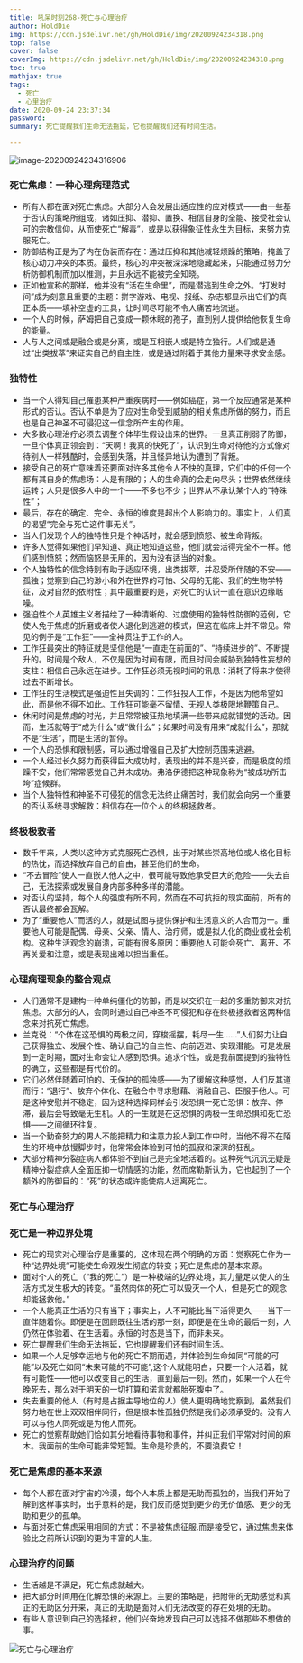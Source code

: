 ```yaml
---
title: 吼呆时刻268-死亡与心理治疗
author: HoldDie
img: https://cdn.jsdelivr.net/gh/HoldDie/img/20200924234318.png
top: false
cover: false
coverImg: https://cdn.jsdelivr.net/gh/HoldDie/img/20200924234318.png
toc: true
mathjax: true
tags:
  - 死亡
  - 心里治疗
date: 2020-09-24 23:37:34
password:
summary: 死亡提醒我们生命无法拖延，它也提醒我们还有时间生活。

---
```


![image-20200924234316906](https://cdn.jsdelivr.net/gh/HoldDie/img/20200924234318.png)

### 死亡焦虑：一种心理病理范式

- 所有人都在面对死亡焦虑。大部分人会发展出适应性的应对模式——由一些基于否认的策略所组成，诸如压抑、潜抑、置换、相信自身的全能、接受社会认可的宗教信仰，从而使死亡“解毒”，或是以获得象征性永生为目标，来努力克服死亡。
- 防御结构正是为了内在伪装而存在：通过压抑和其他减轻烦躁的策略，掩盖了核心动力冲突的本质。最终，核心的冲突被深深地隐藏起来，只能通过努力分析防御机制而加以推测，并且永远不能被完全知晓。
- 正如他宣称的那样，他并没有“活在生命里”，而是潜逃到生命之外。“打发时间”成为刻意且重要的主题：拼字游戏、电视、报纸、杂志都显示出它们的真正本质——填补空虚的工具，让时间尽可能不令人痛苦地流逝。
- 一个人的时候，萨姆把自己变成一颗休眠的孢子，直到别人提供给他恢复生命的能量。
- 人与人之间或是融合或是分离，或是互相嵌人或是特立独行。人们或是通过“出类拔萃”来证实自己的自主性，或是通过附着于其他力量来寻求安全感。

### 独特性

- 当一个人得知自己罹患某种严重疾病时——例如癌症，第一个反应通常是某种形式的否认。否认不单是为了应对生命受到威胁的相关焦虑所做的努力，而且也是自己神圣不可侵犯这一信念所产生的作用。
- 大多数心理治疗必须去调整个体毕生假设出来的世界。一旦真正削弱了防御，一旦个体真正领会到：“天啊！我真的快死了”，认识到生命对待他的方式像对待别人一样残酷时，会感到失落，并且怪异地认为遭到了背叛。
- 接受自己的死亡意味着还要面对许多其他令人不快的真理，它们中的任何一个都有其自身的焦虑场：人是有限的；人的生命真的会走向尽头；世界依然继续运转；人只是很多人中的一个——不多也不少；世界从不承认某个人的“特殊性”；
- 最后，存在的确定、完全、永恒的维度是超出个人影响力的。事实上，人们真的渴望“完全与死亡这件事无关”。
- 当人们发现个人的独特性只是个神话时，就会感到愤怒、被生命背叛。
- 许多人觉得如果他们早知道、真正地知道这些，他们就会活得完全不一样。他们感到愤怒；然而恼怒是无用的，因为没有适当的对象。
- 个人独特性的信念特别有助于适应环境，出类拔萃，并忍受所伴随的不安——孤独；觉察到自己的渺小和外在世界的可怕、父母的无能、我们的生物学特征，及对自然的依附性；其中最重要的是，对死亡的认识一直在意识边缘聒噪。
- 强迫性个人英雄主义者描绘了一种清晰的、过度使用的独特性防御的范例，它使人免于焦虑的折磨或者使人退化到逃避的模式，但这在临床上并不常见。常见的例子是“工作狂”——全神贯注于工作的人。
- 工作狂最突出的特征就是坚信他是“一直走在前面的”、“持续进步的”、不断提升的。时间是个敌人，不仅是因为时间有限，而且时间会威胁到独特性妄想的支柱：相信自己永远在进步。工作狂必须无视时间的讯息：消耗了将来才使得过去不断增长。
- 工作狂的生活模式是强迫性且失调的：工作狂投人工作，不是因为他希望如此，而是他不得不如此。工作狂可能毫不留情、无视人类极限地鞭策自己。
- 休闲时间是焦虑的时光，并且常常被狂热地填满一些带来成就错觉的活动。因而，生活就等于“成为什么”或“做什么”；如果时间没有用来“成就什么”，那就不是“生活”，而是生活的暂停。
- 一个人的恐惧和限制感，可以通过增强自己及扩大控制范围来逃避。
- 一个人经过长久努力而获得巨大成功时，表现出的并不是兴奋，而是极度的烦躁不安，他们常常感觉自己并未成功。弗洛伊德把这种现象称为“被成功所击垮”症候群。
- 当个人独特性和神圣不可侵犯的信念无法终止痛苦时，我们就会向另一个重要的否认系统寻求解救：相信存在一位个人的终极拯救者。

### 终极极救者

- 数千年来，人类以这种方式克服死亡恐惧，出于对某些崇高地位或人格化目标的热忱，而选择放弃自己的自由，甚至他们的生命。
- “不去冒险”使人一直嵌人他人之中，很可能导致他承受巨大的危险——失去自己，无法探索或发展自身内部多种多样的潜能。
- 对否认的坚持，每个人的强度有所不同，然而在不可抗拒的现实面前，所有的否认最终都会瓦解。
- 为了“重要他人”而活的人，就是试图与提供保护和生活意义的人合而为一。重要他人可能是配偶、母亲、父亲、情人、治疗师，或是拟人化的商业或社会机构。这种生活观念的崩溃，可能有很多原因：重要他人可能会死亡、离开、不再关爱和注意，或是表现出难以担当重任。

### 心理病理现象的整合观点

- 人们通常不是建构一种单纯僵化的防御，而是以交织在一起的多重防御来对抗焦虑。大部分的人，会同时通过自己神圣不可侵犯和存在终极拯救者这两种信念来对抗死亡焦虑。
- 兰克说：“个体在这恐惧的两极之间，穿梭摇摆，耗尽一生……”人们努力让自己获得独立、发展个性、确认自己的自主性、向前迈进、实现潜能。可是发展到一定时期，面对生命会让人感到恐惧。追求个性，或是我前面提到的独特性的确立，这些都是有代价的。
- 它们必然伴随着可怕的、无保护的孤独感——为了缓解这种感觉，人们反其道而行：“退行”、放弃个体化、在融合中寻求慰藉、消融自己、臣服于他人。可是这种安慰并不稳定，因为这种选择同样会引发恐惧一死亡恐惧：放弃、停滞，最后会导致毫无生机。人的一生就是在这恐惧的两极一生命恐惧和死亡恐惧——之间循环往复。
- 当一个勤奋努力的男人不能把精力和注意力投人到工作中时，当他不得不在陌生的环境中放慢脚步时，他常常会体验到可怕的孤寂和深深的狂乱。
- 大部分精神分裂症病人都体验不到自己是完全地活着的。这种死气沉沉无疑是精神分裂症病人全面压抑一切情感的功能，然而席勒斯认为，它也起到了一个额外的防御目的：“死”的状态或许能使病人远离死亡。

### 死亡与心理治疗

### 死亡是一种边界处境

- 死亡的现实对心理治疗是重要的，这体现在两个明确的方面：觉察死亡作为一种“边界处境”可能使生命观发生彻底的转变；死亡是焦虑的基本来源。
- 面对个人的死亡（“我的死亡”）是一种极端的边界处境，其力量足以使人的生活方式发生极大的转变。“虽然肉体的死亡可以毁灭一个人，但是死亡的观念却能拯救他。”
- 一个人能真正生活的只有当下；事实上，人不可能比当下活得更久——当下一直伴随着你。即便是在回顾既往生活的那一刻，即便是在生命的最后一刻，人仍然在体验着、在生活着。永恒的时态是当下，而非未来。
- 死亡提醒我们生命无法拖延，它也提醒我们还有时间生活。
- 如果一个人足够幸运地与他的死亡不期而遇，并体验到生命如同“可能的可能”以及死亡如同“未来可能的不可能”,这个人就能明白，只要一个人活着，就有可能性——他可以改变自己的生活，直到最后一刻。然而，如果一个人在今晚死去，那么对于明天的一切打算和诺言就都胎死腹中了。
- 失去重要的他人（有时是占据主导地位的人）使人更明确地觉察到，虽然我们努力地在世上双双相伴同行，但是根本性孤独仍然是我们必须承受的。没有人可以与他人同死或是为他人而死。
- 死亡的觉察帮助她们恰如其分地看待事物和事件，并纠正我们平常对时间的麻木。我面前的生命可能非常短暂。生命是珍贵的，不要浪费它！

### 死亡是焦虑的基本来源

- 每个人都在面对宇宙的冷漠，每个人本质上都是无助而孤独的，当我们开始了解到这样事实时，出乎意料的是，我们反而感觉到更少的无价值感、更少的无助和更少的孤单。
- 与面对死亡焦虑采用相同的方式：不是被焦虑征服.而是接受它，通过焦虑来体验比之前所认识到的更为丰富的人生。

### 心理治疗的问题

- 生活越是不满足，死亡焦虑就越大。
- 把大部分时间用在化解恐惧的来源上。主要的策略是，把附带的无助感觉和真正的无助区分开来，真正的无助是面对人们无法改变的存在处境的无助。
- 有些人意识到自己的选择权，他们兴奋地发现自己可以选择不做那些不想做的事。

![死亡与心理治疗](https://cdn.jsdelivr.net/gh/HoldDie/img/20200924234832.png)